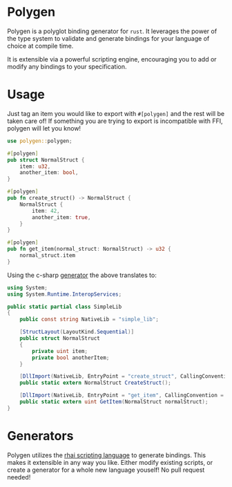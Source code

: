 # Polygen

Polygen is a polyglot binding generator for `rust`. It leverages the power of the type system to validate and generate bindings for your language of choice at compile time.

It is extensible via a powerful scripting engine, encouraging you to add or modify any bindings to your specification.

# Usage

Just tag an item you would like to export with `#[polygen]` and the rest will be taken care of! If something you are trying to export is incompatible with FFI, polygen will let you know!

```rust
use polygen::polygen;

#[polygen]
pub struct NormalStruct {
    item: u32,
    another_item: bool,
}

#[polygen]
pub fn create_struct() -> NormalStruct {
    NormalStruct {
        item: 42,
        another_item: true,
    }
}

#[polygen]
pub fn get_item(normal_struct: NormalStruct) -> u32 {
    normal_struct.item
}

```

Using the c-sharp [generator](#generators) the above translates to:

```csharp
using System;
using System.Runtime.InteropServices;

public static partial class SimpleLib
{
    public const string NativeLib = "simple_lib";

    [StructLayout(LayoutKind.Sequential)]
    public struct NormalStruct
    {
        private uint item;
        private bool anotherItem;
    }

    [DllImport(NativeLib, EntryPoint = "create_struct", CallingConvention = CallingConvention.Cdecl)]
    public static extern NormalStruct CreateStruct();

    [DllImport(NativeLib, EntryPoint = "get_item", CallingConvention = CallingConvention.Cdecl)]
    public static extern uint GetItem(NormalStruct normalStruct);
}

```

# Generators
Polygen utilizes the [rhai scripting language](rhai.rs) to generate bindings. This makes it extensible in any way you like. Either modify existing scripts, or create a generator for a whole new language youself! No pull request needed!
